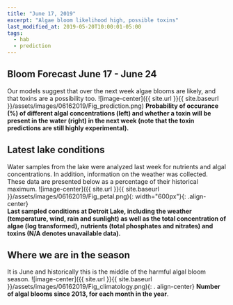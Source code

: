 ```yaml
---
title: "June 17, 2019"
excerpt: "Algae bloom likelihood high, possible toxins"
last_modified_at: 2019-05-20T10:00:01-05:00
tags: 
  - hab
  - prediction
---
```

## Bloom Forecast June 17 - June 24
Our models suggest that over the next week algae blooms are likely, and that toxins are a            possibility too.
![image-center]({{ site.url }}{{ site.baseurl }}/assets/images/06162019/Fig_prediction.png)
__Probability of occurance (%) of different algal concentrations (left) and whether a toxin will be  present in the water (right) in the next week (note that the toxin predictions are still highly      experimental).__

## Latest lake conditions
Water samples from the lake were analyzed last week for nutrients and algal concentrations. In       addition, information on the weather was collected. These data are presented below as a percentage   of their historical maximum.
![image-center]({{ site.url }}{{ site.baseurl }}/assets/images/06162019/Fig_petal.png){:             width="600px"}{: .align-center}
<br clear="all" />
__Last sampled conditions at Detroit Lake, including the weather (temperature, wind, rain and        sunlight) as well as the total concentration of algae (log transformed), nutrients (total phosphates and nitrates) and  toxins (N/A denotes unavailable data).__

## Where we are in the season
It is June and historically this is the middle of the harmful algal bloom season.
![image-center]({{ site.url }}{{ site.baseurl }}/assets/images/06162019/Fig_climatology.png){: .     align-center}
__Number of algal blooms since 2013, for each month in the year__.

